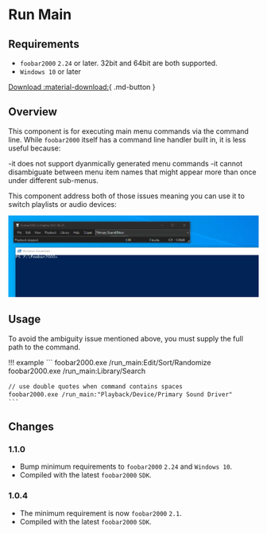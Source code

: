 # Run Main

## Requirements
- `foobar2000` `2.24` or later. 32bit and 64bit are both supported.
- `Windows 10` or later

[Download :material-download:](../files/foo_run_main-1.1.0.fb2k-component){ .md-button }

## Overview
This component is for executing main menu commands via the command line. While
`foobar2000` itself has a command line handler built in, it is less useful because:

-it does not support dyanmically generated menu commands
-it cannot disambiguate between menu item names that might appear more
than once under different sub-menus.

This component address both of those issues meaning you can use it to
switch playlists or audio devices:

![run main](../images/run-main.gif)

## Usage
To avoid the ambiguity issue mentioned above, you must supply the full path to the command.

!!! example
	```
	foobar2000.exe /run_main:Edit/Sort/Randomize
	foobar2000.exe /run_main:Library/Search

	// use double quotes when command contains spaces
	foobar2000.exe /run_main:"Playback/Device/Primary Sound Driver"
	```

## Changes

### 1.1.0
- Bump minimum requirements to `foobar2000` `2.24` and `Windows 10`.
- Compiled with the latest `foobar2000` `SDK`.

### 1.0.4
- The minimum requirement is now `foobar2000` `2.1`.
- Compiled with the latest `foobar2000` `SDK`.
